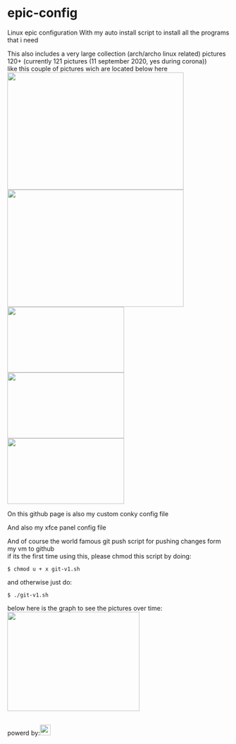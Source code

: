 # epic-config
Linux epic configuration
With my auto install script to install all the programs that i need

This also includes a very large collection (arch/archo linux related) pictures 120+ (currently 121 pictures (11 september 2020, yes during corona))<br>
like this couple of pictures wich are located below here<br>
<class id="pictures" align="center">
<img src="https://github.com/101br03k/linux-config/blob/master/images/180713.jpg" width="400" height="266" >
<img src="https://github.com/101br03k/linux-config/blob/master/images/180675.jpg" width="400" height="266" ><br>
<img src="https://github.com/101br03k/linux-config/blob/master/images/180683.jpg" width="265" height="149" >
<img src="https://github.com/101br03k/linux-config/blob/master/images/180678.jpg" width="265" height="149" >
<img src="https://github.com/101br03k/linux-config/blob/master/images/mountain%20moon%20sun%20plane.jpg" width="265" height="149" >
</class>

On this github page is also my custom conky config file

And also my xfce panel config file

And of course the world famous git push script for pushing changes form my vm to github<br>
if its the first time using this, please chmod this script by doing:<br>
```
$ chmod u + x git-v1.sh
```

and otherwise just do:
```
$ ./git-v1.sh
```


below here is the graph to see the pictures over time: <br>
<img src="https://github.com/101br03k/linux-config/blob/master/images/graphs/graph-of-pictures.jpeg" width="300" height="225"> 


<br>
powerd by:<img src="https://github.com/favicon.ico" width="24" height="24">
